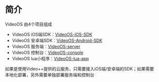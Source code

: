 # 简介
VideoOS 由4个项目组成

* VideoOS iOS端SDK：[VideoOS-iOS-SDK](https://github.com/VideoOS/VideoOS-iOS-SDK) 
* VideoOS 安卓端SDK：[VideoOS-Android-SDK](https://github.com/VideoOS/VideoOS-Android-SDK) 
* VideoOS 服务端：[VideoOS-server](https://github.com/VideoOS/VideoOS-server) 
* VideoOS 控制台：[VideoOS-console](https://github.com/VideoOS/VideoOS-console) 
* VideoOS lua小程序：[VideoOS-lua-app](https://github.com/VideoOS/VideoOS-lua-app)

如果是使用Video++提供的云服务，只需要接入iOS端/安卓端的SDK；如果需要本地化部署，另外需要单独部署服务端和控制台
